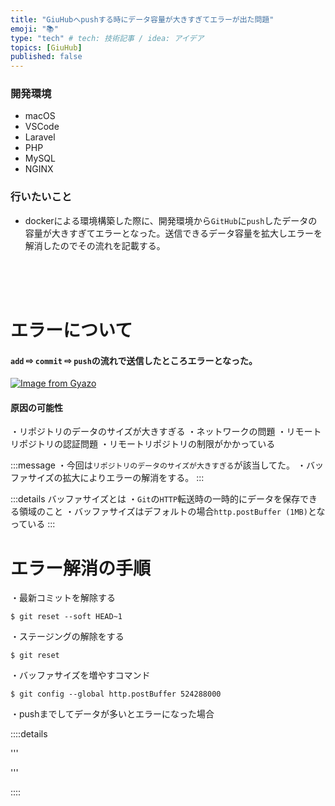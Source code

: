```yaml
---
title: "GiuHubへpushする時にデータ容量が大きすぎてエラーが出た問題"
emoji: "📚"
type: "tech" # tech: 技術記事 / idea: アイデア
topics: [GiuHub]
published: false
---
```

### 開発環境
- macOS
- VSCode
- Laravel
- PHP
- MySQL
- NGINX

### 行いたいこと
- dockerによる環境構築した際に、開発環境から`GitHub`に`push`したデータの容量が大きすぎてエラーとなった。送信できるデータ容量を拡大しエラーを解消したのでその流れを記載する。


<br>
<br>
<br>

# エラーについて
#### `add` ⇨ `commit` ⇨ `push`の流れで送信したところエラーとなった。
[![Image from Gyazo](https://i.gyazo.com/477c16a29afa79ef368dba807598d700.png)](https://gyazo.com/477c16a29afa79ef368dba807598d700)
#### 原因の可能性
・リポジトリのデータのサイズが大きすぎる
・ネットワークの問題
・リモートリポジトリの認証問題
・リモートリポジトリの制限がかかっている

:::message
・今回は`リポジトリのデータのサイズが大きすぎる`が該当してた。
・バッファサイズの拡大によりエラーの解消をする。
:::

:::details バッファサイズとは
・`Git`の`HTTP`転送時の一時的にデータを保存できる領域のこと
・バッファサイズはデフォルトの場合`http.postBuffer (1MB)`となっている
:::

# エラー解消の手順
・最新コミットを解除する
```
$ git reset --soft HEAD~1 
```
・ステージングの解除をする
```
$ git reset
```

・バッファサイズを増やすコマンド
```:ターミナル
$ git config --global http.postBuffer 524288000
```






・pushまでしてデータが多いとエラーになった場合



::::details 

'''


'''

::::

<br>
<br>
<br>